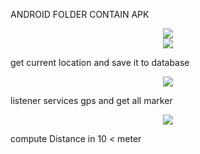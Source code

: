 ANDROID FOLDER CONTAIN APK 

<center><img src="https://imgur.com/download/t4wwFz7" /></center>

<center><img src="https://imgur.com/download/bRlPqni" /></center>

get current location and save it to database

<center><img src="https://imgur.com/download/Jp1epc7" /></center>

listener services gps and get all marker

<center><img src="https://imgur.com/download/k7XFJ4Q" /></center>

compute Distance in 10 < meter 
